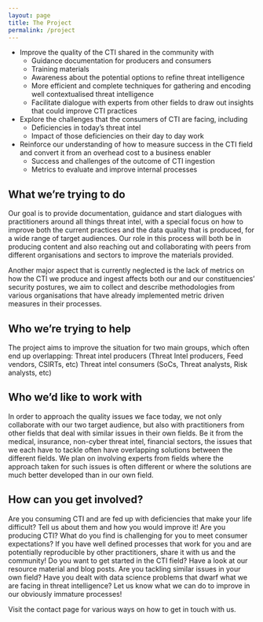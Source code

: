 ```yaml
---
layout: page
title: The Project
permalink: /project
---
```


* Improve the quality of the CTI shared in the community with
  * Guidance documentation for producers and consumers
  * Training materials
  * Awareness about the potential options to refine threat intelligence
  * More efficient and complete techniques for gathering and encoding well contextualised threat intelligence
  * Facilitate dialogue with experts from other fields to draw out insights that could improve CTI practices
* Explore the challenges that the consumers of CTI are facing, including
  * Deficiencies in today’s threat intel
  * Impact of those deficiencies on their day to day work
* Reinforce our understanding of how to measure success in the CTI field and convert it from an overhead cost to a business enabler
  * Success and challenges of the outcome of CTI ingestion
  * Metrics to evaluate and improve internal processes

## What we’re trying to do

Our goal is to provide documentation, guidance and start dialogues with practitioners around all things threat intel, with a special focus on how to improve both the current practices and the data quality that is produced, for a wide range of target audiences. Our role in this process will both be in producing content and also reaching out and collaborating with peers from different organisations and sectors to improve the materials provided.

Another major aspect that is currently neglected is the lack of metrics on how the CTI we produce and ingest affects both our and our constituencies’ security postures, we aim to collect and describe methodologies from various organisations that have already implemented metric driven measures in their processes.

## Who we’re trying to help

The project aims to improve the situation for two main groups, which often end up overlapping: 
Threat intel producers (Threat Intel producers, Feed vendors, CSIRTs, etc)
Threat intel consumers (SoCs, Threat analysts, Risk analysts, etc)

## Who we’d like to work with

In order to approach the quality issues we face today, we not only collaborate with our two target audience, but also with practitioners from other fields that deal with similar issues in their own fields. Be it from the medical, insurance, non-cyber threat intel, financial sectors, the issues that we each have to tackle often have overlapping solutions between the different fields. We plan on involving experts from fields where the approach taken for such issues is often different or where the solutions are much better developed than in our own field.

## How can you get involved?
Are you consuming CTI and are fed up with deficiencies that make your life difficult? Tell us about them and how you would improve it!
Are you producing CTI? What do you find is challenging for you to meet consumer expectations? If you have well defined processes that work for you and are potentially reproducible by other practitioners, share it with us and the community!
Do you want to get started in the CTI field? Have a look at our resource material and blog posts.
Are you tackling similar issues in your own field? Have you dealt with data science problems that dwarf what we are facing in threat intelligence? Let us know what we can do to improve in our obviously immature processes!

Visit the contact page for various ways on how to get in touch with us.


